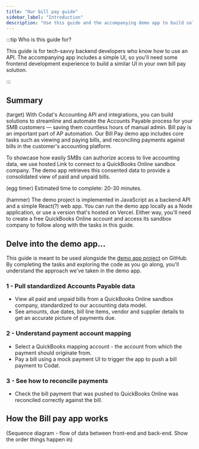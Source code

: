 ```yaml
---
title: "Our bill pay guide"
sidebar_label: "Introduction"
description: "Use this guide and the accompanying demo app to build solutions that streamline your customers' Accounts Payable processes"
---
```


:::tip Who is this guide for?

This guide is for tech-savvy backend developers who know how to use an API. The accompanying app includes a simple UI, so you'll need some frontend development experience to build a similar UI in your own bill pay solution.

:::

## Summary

(target) With Codat's Accounting API and integrations, you can build solutions to streamline and automate the Accounts Payable process for your SMB customers &mdash; saving them countless hours of manual admin. Bill pay is an important part of AP automation. Our Bill Pay demo app includes core tasks such as viewing and paying bills, and reconciling payments against bills in the customer's accounting platform.

To showcase how easily SMBs can authorize access to live accounting data, we use hosted Link to connect to a QuickBooks Online sandbox company. The demo app retrieves this consented data to provide a consolidated view of paid and unpaid bills.

(egg timer) Estimated time to complete: 20-30 minutes.

(hammer) The demo project is implemented in JavaScript as a backend API and a simple React(?) web app. You can run the demo app locally as a Node application, or use a version that's hosted on Vercel. Either way, you'll need to create a free QuickBooks Online account and access its sandbox company to follow along with the tasks in this guide.

## Delve into the demo app...

This guide is meant to be used alongside the [demo app project](https://github.com/codatio/demo-bill-pay) on GitHub. By completing the tasks and exploring the code as you go along, you'll understand the approach we've taken in the demo app.

### 1 - Pull standardized Accounts Payable data

- View all paid and unpaid bills from a QuickBooks Online sandbox company, standardized to our accounting data model.
- See amounts, due dates, bill line items, vendor and supplier details to get an accurate picture of payments due.

### 2 - Understand payment account mapping

- Select a QuickBooks mapping account - the account from which the payment should originate from.
- Pay a bill using a mock payment UI to trigger the app to push a bill payment to Codat. 

### 3 - See how to reconcile payments

- Check the bill payment that was pushed to QuickBooks Online was reconciled correctly against the bill.

## How the Bill pay app works

(Sequence diagram - flow of data between front-end and back-end. Show the order things happen in)





